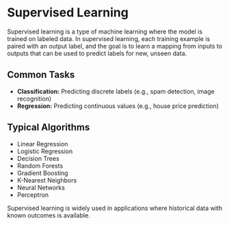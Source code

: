 # Supervised Learning

Supervised learning is a type of machine learning where the model is trained on labeled data. In supervised learning, each training example is paired with an output label, and the goal is to learn a mapping from inputs to outputs that can be used to predict labels for new, unseen data.

## Common Tasks
- **Classification:** Predicting discrete labels (e.g., spam detection, image recognition)
- **Regression:** Predicting continuous values (e.g., house price prediction)

## Typical Algorithms
- Linear Regression
- Logistic Regression
- Decision Trees
- Random Forests
- Gradient Boosting
- K-Nearest Neighbors
- Neural Networks
- Perceptron

Supervised learning is widely used in applications where historical data with known outcomes is available.
